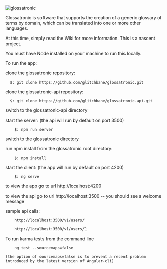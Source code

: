 ![glossatronic](https://materialthoughts.files.wordpress.com/2017/09/glossatronic-logo.png)

Glossatronic is software that supports the creation of a generic glossary of terms by domain, which can be translated into one or more other languages.

At this time, simply read the Wiki for more information.  This is a nascent project.

You must have Node installed on your machine to run this locally.

To run the app:

clone the glossatronic repository:
```
  $: git clone https://github.com/glitchbane/glossatronic.git
```
clone the glossatronic-api repository:
```
  $: git clone https://github.com/glitchbane/glossatronic-api.git
```
switch to the glossatronic-api  directory

  start the server:  (the api will run by default on port 3500)
```
    $: npm run server
```
switch to the glossatronic directory

  run npm install from the glossatronic root directory:
```
    $: npm install
```
  start the client:  (the app will run by default on port 4200)
```
    $: ng serve
```

to view the app go to url http://localhost:4200

to view the api go to url http://localhost:3500 -- you should see a welcome message

   sample api calls:
```
    http://localhost:3500/v1/users/

    http://localhost:3500/v1/users/1
```


To run karma tests from the command line
```
    ng test --sourcemaps=false
```
    (the option of sourcemaps=false is to prevent a recent problem introduced by the latest version of Angular-cli)




